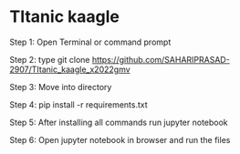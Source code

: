 # TItanic kaagle

Step 1: Open Terminal or command prompt

Step 2: type git clone https://github.com/SAHARIPRASAD-2907/TItanic_kaagle_x2022gmv

Step 3: Move into directory 

Step 4: pip install -r requirements.txt

Step 5: After installing all commands run jupyter notebook

Step 6: Open jupyter notebook in browser and run the files 
